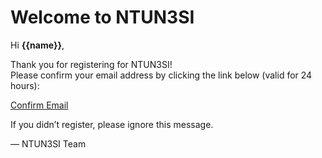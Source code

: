 # Welcome to NTUN3SI

Hi **{{name}}**,

Thank you for registering for NTUN3SI!  
Please confirm your email address by clicking the link below (valid for 24 hours):

[Confirm Email]({{verifyUrl}})

If you didn’t register, please ignore this message.

— NTUN3SI Team
